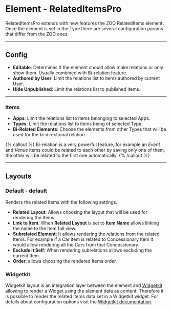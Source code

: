 # Element - RelatedItemsPro

RelatedItemsPro extends with new features the ZOO RelatedItems element. Once the element is set in the Type there are several configuration params that differ from the ZOO ones.

---

## Config

- **Editable**: Determines if the element should allow make relations or only show them. Usually combined with Bi-relation feature.
- **Authored by User**: Limit the relations list to items authored by current User.
- **Hide Unpublished**: Limit the relations list to published items.

---

### Items

- **Apps**: Limit the relations list to items belonging to selected Apps.
- **Types**: Limit the relations list to items being of selected Type.
- **Bi-Related Elements**: Choose the elements from other Types that will be used for the bi-directional relation.

{% callout %}
Bi-relation is a very powerful feature, for example an _Event_ and _Venue_ items could be related to each other by saving only one of them, the other will be related to the first one automatically.
{% /callout %}

---

## Layouts

### Default - default

Renders the related items with the following settings.

- **Related Layout**: Allows choosing the layout that will be used for rendering the Items.
- **Link to Item**: When **Related Layout** is set to **Item Name** allows linking the name to the Item full view.
- **Subrelated Element**: It allows rendering the relations from the related Items. For example if a Car item is related to Concessionary Item it would allow rendering all the Cars from that Concessionary.
- **Exclude it Self**: When rendering subrelations allows excluding the current Item.
- **Order**: allows choosing the rendered Items order.

### Widgetkit

Widgetkit layout is an integration layer between the element and [Widgetkit](http://yootheme.com/widgetkit) allowing to render a Widget using the element data as content. Therefore it is possible to render the related items data set in a Widgetkit widget. For details about configuration options visit the [Widgetkit documentation](https://yootheme.com/support/widgetkit/).
